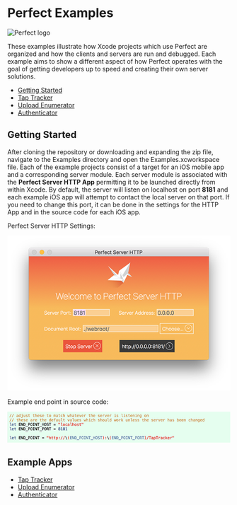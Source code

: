 # Perfect Examples
![Perfect logo](https://www.perfect.org/images/icon_128x128.png)

These examples illustrate how Xcode projects which use Perfect are organized and how the clients and servers are run and debugged. Each example aims to show a different aspect of how Perfect operates with the goal of getting developers up to speed and creating their own server solutions.

* [Getting Started](#getting-started)
* [Tap Tracker](Tap%20Tracker/#tap-tracker)
* [Upload Enumerator](Upload%20Enumerator/#upload-enumerator)
* [Authenticator](Authenticator/#authenticator)

## Getting Started
After cloning the repository or downloading and expanding the zip file, navigate to the Examples directory and open the Examples.xcworkspace file. Each of the example projects consist of a target for an iOS mobile app and a corresponding server module. Each server module is associated with the **Perfect Server HTTP App** permitting it to be launched directly from within Xcode. By default, the server will listen on localhost on port **8181** and each example iOS app will attempt to contact the local server on that port. If you need to change this port, it can be done in the settings for the HTTP App and in the source code for each iOS app.

Perfect Server HTTP Settings:

![Dev HTTP Window](../SiteAssets/perfect_dev_http_window.png)

Example end point in source code:

![End Point Edit](../SiteAssets/end_point_edit.png)

## Example Apps
* [Tap Tracker](Tap%20Tracker/#tap-tracker)
* [Upload Enumerator](Upload%20Enumerator/#upload-enumerator)
* [Authenticator](Authenticator/#authenticator)